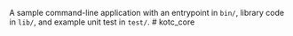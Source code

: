 A sample command-line application with an entrypoint in `bin/`, library code
in `lib/`, and example unit test in `test/`.
#   k o t c _ c o r e  
 